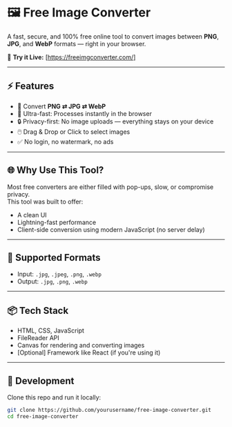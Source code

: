 # 🖼️ Free Image Converter

A fast, secure, and 100% free online tool to convert images between **PNG**, **JPG**, and **WebP** formats — right in your browser.

🔗 **Try it Live:** [https://freeimgconverter.com/]

---

## ⚡ Features

- 🔄 Convert **PNG ⇄ JPG ⇄ WebP**
- 🚀 Ultra-fast: Processes instantly in the browser
- 🔒 Privacy-first: No image uploads — everything stays on your device
- 🖱️ Drag & Drop or Click to select images
- ✅ No login, no watermark, no ads

---

## 🌐 Why Use This Tool?

Most free converters are either filled with pop-ups, slow, or compromise privacy.  
This tool was built to offer:
- A clean UI
- Lightning-fast performance
- Client-side conversion using modern JavaScript (no server delay)

---

## 📸 Supported Formats

- Input: `.jpg`, `.jpeg`, `.png`, `.webp`
- Output: `.jpg`, `.png`, `.webp`

---

## 📦 Tech Stack

- HTML, CSS, JavaScript
- FileReader API
- Canvas for rendering and converting images
- [Optional] Framework like React (if you're using it)

---

## 🚧 Development

Clone this repo and run it locally:

```bash
git clone https://github.com/yourusername/free-image-converter.git
cd free-image-converter
